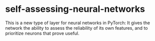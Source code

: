 # self-assessing-neural-networks
This is a new type of layer for neural networks in PyTorch: It gives the network the ability to assess the reliability of its own features, and to prioritize neurons that prove useful.
